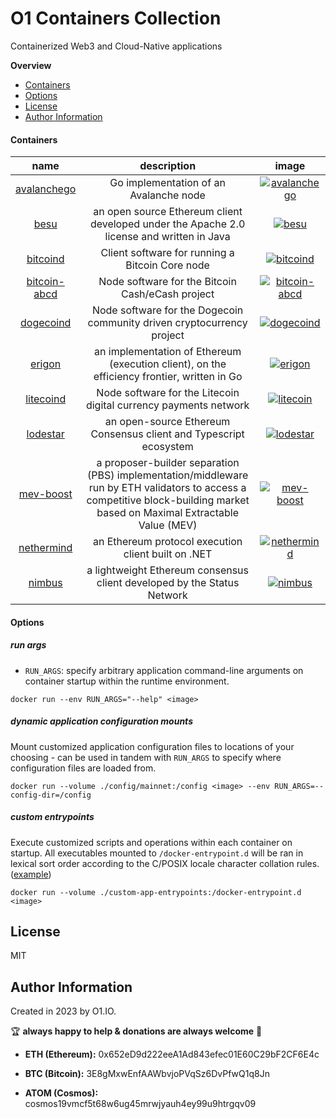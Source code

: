 # O1 Containers Collection

Containerized Web3 and Cloud-Native applications

**Overview**
  - [Containers](#containers)
  - [Options](#options)
  - [License](#license)
  - [Author Information](#author-information)

#### Containers

| name | description | image |
| :---: | :---: | :---: |
| [avalanchego](./avalanchego) | Go implementation of an Avalanche node | [![avalanchego](https://img.shields.io/docker/v/0labs/avalanchego)](https://hub.docker.com/repository/docker/0labs/avalanchego) |
| [besu](./besu) | an open source Ethereum client developed under the Apache 2.0 license and written in Java | [![besu](https://img.shields.io/docker/v/0labs/besu)](https://hub.docker.com/repository/docker/0labs/besu) |
| [bitcoind](./bitcoind) | Client software for running a Bitcoin Core node | [![bitcoind](https://img.shields.io/docker/v/0labs/bitcoind)](https://hub.docker.com/repository/docker/0labs/bitcoind) |
| [bitcoin-abcd](./bitcoin-abcd) | Node software for the Bitcoin Cash/eCash project | [![bitcoin-abcd](https://img.shields.io/docker/v/0labs/bitcoin-abcd?color=blue)](https://hub.docker.com/repository/docker/0labs/bitcoin-abcd) |
| [dogecoind](./bitcoin-abcd) | Node software for the Dogecoin community driven cryptocurrency project | [![dogecoind](https://img.shields.io/docker/v/0labs/dogecoind?color=blue)](https://hub.docker.com/repository/docker/0labs/dogecoind) |
| [erigon](./erigon) | an implementation of Ethereum (execution client), on the efficiency frontier, written in Go | [![erigon](https://img.shields.io/docker/v/0labs/erigon?color=blue)](https://hub.docker.com/repository/docker/0labs/erigon) |
| [litecoind](./litecoin) | Node software for the Litecoin digital currency payments network | [![litecoin](https://img.shields.io/docker/v/0labs/litecoin?color=blue)](https://hub.docker.com/repository/docker/0labs/litecoin) |
| [lodestar](./lodestar) | an open-source Ethereum Consensus client and Typescript ecosystem | [![lodestar](https://img.shields.io/docker/v/0labs/lodestar?color=blue)](https://hub.docker.com/repository/docker/0labs/lodestar) |
| [mev-boost](./mev-boost) | a proposer-builder separation (PBS) implementation/middleware run by ETH validators to access a competitive block-building market based on Maximal Extractable Value (MEV) | [![mev-boost](https://img.shields.io/docker/v/0labs/mev-boost?color=blue)](https://hub.docker.com/repository/docker/0labs/mev-boost) |
| [nethermind](./nethermind) | an Ethereum protocol execution client built on .NET | [![nethermind](https://img.shields.io/docker/v/0labs/nethermind?color=blue)](https://hub.docker.com/repository/docker/0labs/nethermind) |
| [nimbus](./nimbus) | a lightweight Ethereum consensus client developed by the Status Network | [![nimbus](https://img.shields.io/docker/v/0labs/nimbus?color=blue)](https://hub.docker.com/repository/docker/0labs/nimbus) |

#### Options

##### run args

- `RUN_ARGS`: specify arbitrary application command-line arguments on container startup within the runtime environment.

```
docker run --env RUN_ARGS="--help" <image>
```

##### dynamic application configuration mounts

Mount customized application configuration files to locations of your choosing - can be used in tandem with `RUN_ARGS` to specify where configuration files are loaded from.

```
docker run --volume ./config/mainnet:/config <image> --env RUN_ARGS=--config-dir=/config
```

##### custom entrypoints

Execute customized scripts and operations within each container on startup. All executables mounted to `/docker-entrypoint.d` will be ran in lexical  sort order according to the C/POSIX locale character collation rules. ([example](https://github.com/0x0I/container-file-lighthouse/tree/master/entrypoints))

```
docker run --volume ./custom-app-entrypoints:/docker-entrypoint.d <image>
```

License
-------

MIT

Author Information
------------------

Created in 2023 by O1.IO.

🏆 **always happy to help & donations are always welcome** 💸

* **ETH (Ethereum):** 0x652eD9d222eeA1Ad843efec01E60C29bF2CF6E4c

* **BTC (Bitcoin):** 3E8gMxwEnfAAWbvjoPVqSz6DvPfwQ1q8Jn

* **ATOM (Cosmos):** cosmos19vmcf5t68w6ug45mrwjyauh4ey99u9htrgqv09
